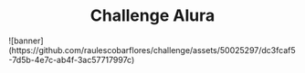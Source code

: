 <h1 align="center"> Challenge Alura</h1>
![banner](https://github.com/raulescobarflores/challenge/assets/50025297/dc3fcaf5-7d5b-4e7c-ab4f-3ac57717997c)
